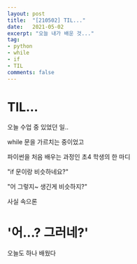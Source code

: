 ```yaml
---
layout: post
title:  "[210502] TIL..."
date:   2021-05-02
excerpt: "오늘 내가 배운 것..."
tag:
- python 
- while
- if
- TIL
comments: false
---
```


# TIL...

오늘 수업 중 있었던 일..

while 문을 가르치는 중이었고

파이썬을 처음 배우는 과정인 초4 학생의 한 마디



"if 문이랑 비슷하네요?"

"어 그렇지~ 생긴게 비슷하지?"



사실 속으론 

# '어...? 그러네?'




오늘도 하나 배웠다